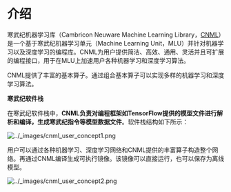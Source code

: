 

# 介绍

寒武纪机器学习库（Cambricon Neuware Machine Learning Library，[CNML](https://www.cambricon.com/docs/cnml/user_guide/glossary/index.html#term-CNML)）是一个基于寒武纪机器学习单元（Machine Learning Unit，MLU）并针对机器学习以及深度学习的编程库。CNML为用户提供简洁、高效、通用、灵活并且可扩展的编程接口，用于在MLU上加速用户各种机器学习和深度学习算法。

CNML提供了丰富的基本算子。通过组合基本算子可以实现多样的机器学习和深度学习算法。

**寒武纪软件栈**

在寒武纪软件栈中，**CNML负责对编程框架如TensorFlow提供的模型文件进行解析和编译，生成寒武纪指令等模型数据文件**。软件栈结构如下所示：

![../_images/cnml_user_concept1.png](https://www.cambricon.com/docs/cnml/user_guide/_images/cnml_user_concept1.png)

用户可以通过各种机器学习、深度学习网络和CNML提供的丰富算子构造整个网络。再通过CNML编译生成可执行镜像。该镜像可以直接运行，也可以保存为离线模型。

![../_images/cnml_user_concept2.png](https://www.cambricon.com/docs/cnml/user_guide/_images/cnml_user_concept2.png)

